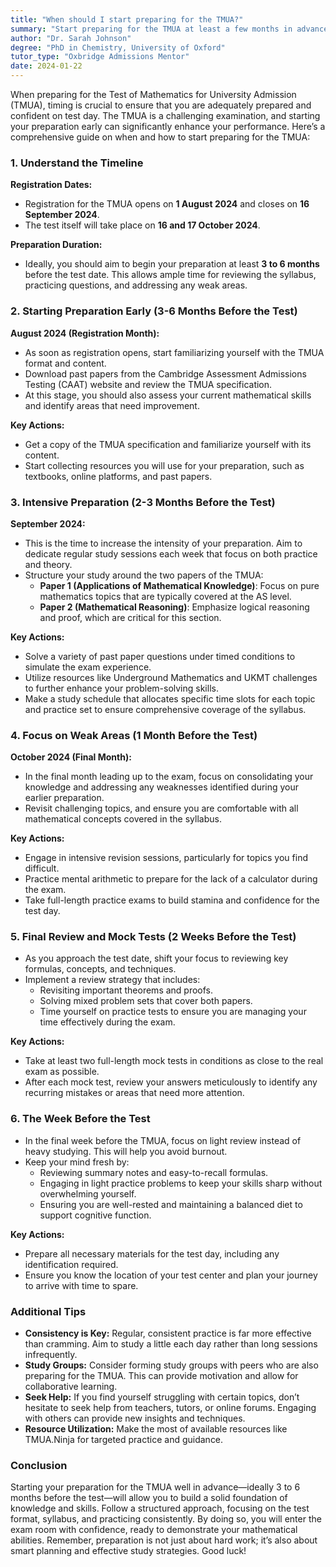 ```yaml
---
title: "When should I start preparing for the TMUA?"
summary: "Start preparing for the TMUA at least a few months in advance to boost your confidence and performance on the test days in October 2024."
author: "Dr. Sarah Johnson"
degree: "PhD in Chemistry, University of Oxford"
tutor_type: "Oxbridge Admissions Mentor"
date: 2024-01-22
---
```


When preparing for the Test of Mathematics for University Admission (TMUA), timing is crucial to ensure that you are adequately prepared and confident on test day. The TMUA is a challenging examination, and starting your preparation early can significantly enhance your performance. Here’s a comprehensive guide on when and how to start preparing for the TMUA:

### 1. Understand the Timeline

**Registration Dates:**
- Registration for the TMUA opens on **1 August 2024** and closes on **16 September 2024**. 
- The test itself will take place on **16 and 17 October 2024**.

**Preparation Duration:**
- Ideally, you should aim to begin your preparation at least **3 to 6 months** before the test date. This allows ample time for reviewing the syllabus, practicing questions, and addressing any weak areas.

### 2. Starting Preparation Early (3-6 Months Before the Test)

**August 2024 (Registration Month):**
- As soon as registration opens, start familiarizing yourself with the TMUA format and content. 
- Download past papers from the Cambridge Assessment Admissions Testing (CAAT) website and review the TMUA specification.
- At this stage, you should also assess your current mathematical skills and identify areas that need improvement. 

**Key Actions:**
- Get a copy of the TMUA specification and familiarize yourself with its content.
- Start collecting resources you will use for your preparation, such as textbooks, online platforms, and past papers.

### 3. Intensive Preparation (2-3 Months Before the Test)

**September 2024:**
- This is the time to increase the intensity of your preparation. Aim to dedicate regular study sessions each week that focus on both practice and theory.
- Structure your study around the two papers of the TMUA: 
    - **Paper 1 (Applications of Mathematical Knowledge)**: Focus on pure mathematics topics that are typically covered at the AS level.
    - **Paper 2 (Mathematical Reasoning)**: Emphasize logical reasoning and proof, which are critical for this section.

**Key Actions:**
- Solve a variety of past paper questions under timed conditions to simulate the exam experience.
- Utilize resources like Underground Mathematics and UKMT challenges to further enhance your problem-solving skills.
- Make a study schedule that allocates specific time slots for each topic and practice set to ensure comprehensive coverage of the syllabus.

### 4. Focus on Weak Areas (1 Month Before the Test)

**October 2024 (Final Month):**
- In the final month leading up to the exam, focus on consolidating your knowledge and addressing any weaknesses identified during your earlier preparation.
- Revisit challenging topics, and ensure you are comfortable with all mathematical concepts covered in the syllabus.

**Key Actions:**
- Engage in intensive revision sessions, particularly for topics you find difficult. 
- Practice mental arithmetic to prepare for the lack of a calculator during the exam.
- Take full-length practice exams to build stamina and confidence for the test day.

### 5. Final Review and Mock Tests (2 Weeks Before the Test)

- As you approach the test date, shift your focus to reviewing key formulas, concepts, and techniques.
- Implement a review strategy that includes:
    - Revisiting important theorems and proofs.
    - Solving mixed problem sets that cover both papers.
    - Time yourself on practice tests to ensure you are managing your time effectively during the exam.

**Key Actions:**
- Take at least two full-length mock tests in conditions as close to the real exam as possible.
- After each mock test, review your answers meticulously to identify any recurring mistakes or areas that need more attention.

### 6. The Week Before the Test

- In the final week before the TMUA, focus on light review instead of heavy studying. This will help you avoid burnout.
- Keep your mind fresh by:
    - Reviewing summary notes and easy-to-recall formulas.
    - Engaging in light practice problems to keep your skills sharp without overwhelming yourself.
    - Ensuring you are well-rested and maintaining a balanced diet to support cognitive function.

**Key Actions:**
- Prepare all necessary materials for the test day, including any identification required.
- Ensure you know the location of your test center and plan your journey to arrive with time to spare.

### Additional Tips

- **Consistency is Key:** Regular, consistent practice is far more effective than cramming. Aim to study a little each day rather than long sessions infrequently.
- **Study Groups:** Consider forming study groups with peers who are also preparing for the TMUA. This can provide motivation and allow for collaborative learning.
- **Seek Help:** If you find yourself struggling with certain topics, don’t hesitate to seek help from teachers, tutors, or online forums. Engaging with others can provide new insights and techniques.
- **Resource Utilization:** Make the most of available resources like TMUA.Ninja for targeted practice and guidance.

### Conclusion

Starting your preparation for the TMUA well in advance—ideally 3 to 6 months before the test—will allow you to build a solid foundation of knowledge and skills. Follow a structured approach, focusing on the test format, syllabus, and practicing consistently. By doing so, you will enter the exam room with confidence, ready to demonstrate your mathematical abilities. Remember, preparation is not just about hard work; it’s also about smart planning and effective study strategies. Good luck!
    